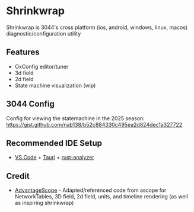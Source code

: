 # Shrinkwrap

Shrinkwrap is 3044's cross platform (ios, android, windows, linux, macos) diagnostic/configuration utility

## Features

- OxConfig editor/tuner
- 3d field
- 2d field
- State machine visualization (wip)

## 3044 Config

Config for viewing the statemachine in the 2025 season: https://gist.github.com/nab138/b52c884330c495ea2d824dec1a327722

## Recommended IDE Setup

- [VS Code](https://code.visualstudio.com/) + [Tauri](https://marketplace.visualstudio.com/items?itemName=tauri-apps.tauri-vscode) + [rust-analyzer](https://marketplace.visualstudio.com/items?itemName=rust-lang.rust-analyzer)

## Credit

- [AdvantageScope](https://github.com/Mechanical-Advantage/AdvantageScope) - Adapted/referenced code from ascope for NetworkTables, 3D field, 2d field, units, and timeline rendering (as well as inspiring shrinkwrap)
